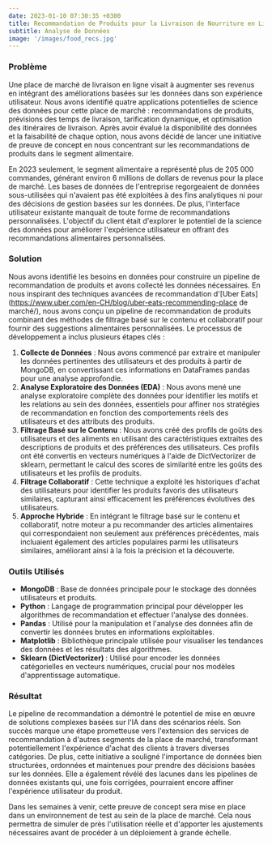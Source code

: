 ```yaml
---
date: 2023-01-10 07:30:35 +0300
title: Recommandation de Produits pour la Livraison de Nourriture en Ligne
subtitle: Analyse de Données
image: '/images/food_recs.jpg'
---
```


### Problème

Une place de marché de livraison en ligne visait à augmenter ses revenus en intégrant des améliorations basées sur les données dans son expérience utilisateur. Nous avons identifié quatre applications potentielles de science des données pour cette place de marché : recommandations de produits, prévisions des temps de livraison, tarification dynamique, et optimisation des itinéraires de livraison. Après avoir évalué la disponibilité des données et la faisabilité de chaque option, nous avons décidé de lancer une initiative de preuve de concept en nous concentrant sur les recommandations de produits dans le segment alimentaire.

En 2023 seulement, le segment alimentaire a représenté plus de 205 000 commandes, générant environ 6 millions de dollars de revenus pour la place de marché. Les bases de données de l'entreprise regorgeaient de données sous-utilisées qui n'avaient pas été exploitées à des fins analytiques ni pour des décisions de gestion basées sur les données. De plus, l'interface utilisateur existante manquait de toute forme de recommandations personnalisées. L'objectif du client était d'explorer le potentiel de la science des données pour améliorer l'expérience utilisateur en offrant des recommandations alimentaires personnalisées.

### Solution

Nous avons identifié les besoins en données pour construire un pipeline de recommandation de produits et avons collecté les données nécessaires. En nous inspirant des techniques avancées de recommandation d'[Uber Eats](https://www.uber.com/en-CH/blog/uber-eats-recommending-place de marché/), nous avons conçu un pipeline de recommandation de produits combinant des méthodes de filtrage basé sur le contenu et collaboratif pour fournir des suggestions alimentaires personnalisées. Le processus de développement a inclus plusieurs étapes clés :

1. **Collecte de Données** : Nous avons commencé par extraire et manipuler les données pertinentes des utilisateurs et des produits à partir de MongoDB, en convertissant ces informations en DataFrames pandas pour une analyse approfondie.
2. **Analyse Exploratoire des Données (EDA)** : Nous avons mené une analyse exploratoire complète des données pour identifier les motifs et les relations au sein des données, essentiels pour affiner nos stratégies de recommandation en fonction des comportements réels des utilisateurs et des attributs des produits.
3. **Filtrage Basé sur le Contenu** : Nous avons créé des profils de goûts des utilisateurs et des aliments en utilisant des caractéristiques extraites des descriptions de produits et des préférences des utilisateurs. Ces profils ont été convertis en vecteurs numériques à l'aide de DictVectorizer de sklearn, permettant le calcul des scores de similarité entre les goûts des utilisateurs et les profils de produits.
4. **Filtrage Collaboratif** : Cette technique a exploité les historiques d'achat des utilisateurs pour identifier les produits favoris des utilisateurs similaires, capturant ainsi efficacement les préférences évolutives des utilisateurs.
5. **Approche Hybride** : En intégrant le filtrage basé sur le contenu et collaboratif, notre moteur a pu recommander des articles alimentaires qui correspondaient non seulement aux préférences précédentes, mais incluaient également des articles populaires parmi les utilisateurs similaires, améliorant ainsi à la fois la précision et la découverte.

### Outils Utilisés

- **MongoDB** : Base de données principale pour le stockage des données utilisateurs et produits.
- **Python** : Langage de programmation principal pour développer les algorithmes de recommandation et effectuer l'analyse des données.
- **Pandas** : Utilisé pour la manipulation et l'analyse des données afin de convertir les données brutes en informations exploitables.
- **Matplotlib** : Bibliothèque principale utilisée pour visualiser les tendances des données et les résultats des algorithmes.
- **Sklearn (DictVectorizer)** : Utilisé pour encoder les données catégorielles en vecteurs numériques, crucial pour nos modèles d'apprentissage automatique.

### Résultat

Le pipeline de recommandation a démontré le potentiel de mise en œuvre de solutions complexes basées sur l'IA dans des scénarios réels. Son succès marque une étape prometteuse vers l'extension des services de recommandation à d'autres segments de la place de marché, transformant potentiellement l'expérience d'achat des clients à travers diverses catégories. De plus, cette initiative a souligné l'importance de données bien structurées, ordonnées et maintenues pour prendre des décisions basées sur les données. Elle a également révélé des lacunes dans les pipelines de données existants qui, une fois corrigées, pourraient encore affiner l'expérience utilisateur du produit.

Dans les semaines à venir, cette preuve de concept sera mise en place dans un environnement de test au sein de la place de marché. Cela nous permettra de simuler de près l'utilisation réelle et d'apporter les ajustements nécessaires avant de procéder à un déploiement à grande échelle.